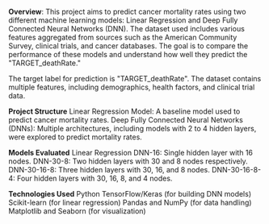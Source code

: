 **Overview**:
This project aims to predict cancer mortality rates using two different machine learning models: Linear Regression and Deep Fully Connected Neural Networks (DNN). 
The dataset used includes various features aggregated from sources such as the American Community Survey, clinical trials, and cancer databases. 
The goal is to compare the performance of these models and understand how well they predict the "TARGET_deathRate."

The target label for prediction is "TARGET_deathRate".
The dataset contains multiple features, including demographics, health factors, and clinical trial data.

**Project Structure**
Linear Regression Model: A baseline model used to predict cancer mortality rates.
Deep Fully Connected Neural Networks (DNNs): Multiple architectures, including models with 2 to 4 hidden layers, were explored to predict mortality rates.

**Models Evaluated**
Linear Regression
DNN-16: Single hidden layer with 16 nodes.
DNN-30-8: Two hidden layers with 30 and 8 nodes respectively.
DNN-30-16-8: Three hidden layers with 30, 16, and 8 nodes.
DNN-30-16-8-4: Four hidden layers with 30, 16, 8, and 4 nodes.

**Technologies Used**
Python
TensorFlow/Keras (for building DNN models)
Scikit-learn (for linear regression)
Pandas and NumPy (for data handling)
Matplotlib and Seaborn (for visualization)
